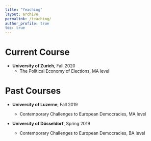 ```yaml
---
title: "Yeaching"
layout: archive
permalink: /teaching/
author_profile: true
toc: true
---
```


# Current Course


- **University of Zurich**, Fall 2020
    - The Political Economy of Elections, MA level

# Past Courses


- **University of Luzerne**, Fall 2019
    - Contemporary Challenges to European Democracies, MA level

- **University of Düsseldorf**, Spring 2019
    - Contemporary Challenges to European Democracies, BA level